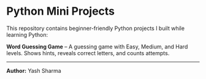 # Python Mini Projects

This repository contains beginner-friendly Python projects I built while learning Python:
  
 **Word Guessing Game** – A guessing game with Easy, Medium, and Hard levels. Shows hints, reveals correct letters, and counts attempts.

---

**Author:** Yash Sharma
